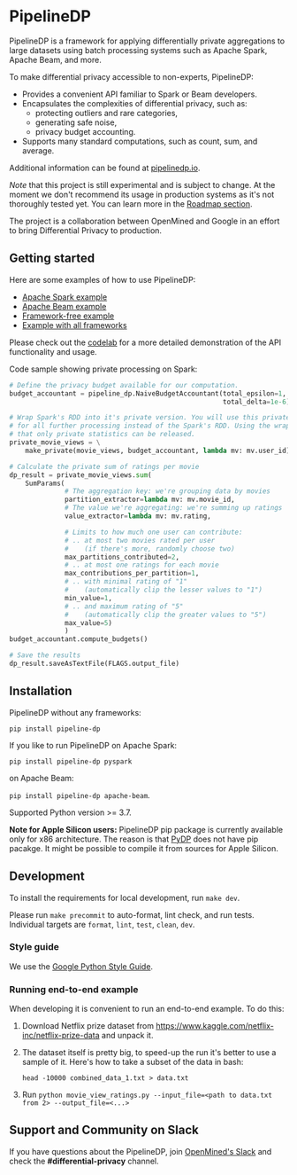 # PipelineDP

PipelineDP is a framework for applying differentially private aggregations to large
datasets using batch processing systems such as Apache Spark, Apache Beam,
and more.

To make differential privacy accessible to non-experts, PipelineDP:

* Provides a convenient API familiar to Spark or Beam developers.
* Encapsulates the complexities of differential privacy, such as:
  * protecting outliers and rare categories,
  * generating safe noise,
  * privacy budget accounting.
* Supports many standard computations, such as count, sum, and average. 

Additional information can be found at [pipelinedp.io](https://pipelinedp.io).

*Note* that this project is still experimental and is subject to change.
At the moment we don't recommend its usage in production systems as it's not
thoroughly tested yet. You can learn more in the
[Roadmap section](https://pipelinedp.io/overview/#roadmap).

The project is a collaboration between OpenMined and Google in an effort 
to bring Differential Privacy to production.

## Getting started

Here are some examples of how to use PipelineDP:

* [Apache Spark example](https://github.com/OpenMined/PipelineDP/blob/main/examples/movie_view_ratings/run_on_spark.py)
* [Apache Beam example](https://github.com/OpenMined/PipelineDP/blob/main/examples/movie_view_ratings/run_on_beam.py)
* [Framework-free example](https://github.com/OpenMined/PipelineDP/blob/main/examples/movie_view_ratings/run_without_frameworks.py)
* [Example with all frameworks](https://github.com/OpenMined/PipelineDP/blob/main/examples/movie_view_ratings/run_all_frameworks.py)

Please check out the [codelab](https://github.com/OpenMined/PipelineDP/blob/main/examples/restaurant_visits.ipynb) for a more detailed demonstration of the API functionality and usage.

Code sample showing private processing on Spark:
```python
# Define the privacy budget available for our computation.
budget_accountant = pipeline_dp.NaiveBudgetAccountant(total_epsilon=1,
                                                      total_delta=1e-6)

# Wrap Spark's RDD into it's private version. You will use this private wrapper
# for all further processing instead of the Spark's RDD. Using the wrapper ensures
# that only private statistics can be released.
private_movie_views = \
    make_private(movie_views, budget_accountant, lambda mv: mv.user_id)

# Calculate the private sum of ratings per movie
dp_result = private_movie_views.sum(
    SumParams(
              # The aggregation key: we're grouping data by movies
              partition_extractor=lambda mv: mv.movie_id,
              # The value we're aggregating: we're summing up ratings
              value_extractor=lambda mv: mv.rating,

              # Limits to how much one user can contribute:
              # .. at most two movies rated per user
              #    (if there's more, randomly choose two)
              max_partitions_contributed=2,
              # .. at most one ratings for each movie
              max_contributions_per_partition=1,
              # .. with minimal rating of "1"
              #    (automatically clip the lesser values to "1")
              min_value=1,
              # .. and maximum rating of "5"
              #    (automatically clip the greater values to "5")
              max_value=5)
              )
budget_accountant.compute_budgets()

# Save the results
dp_result.saveAsTextFile(FLAGS.output_file)
```

## Installation

PipelineDP without any frameworks:

`pip install pipeline-dp`

If you like to run PipelineDP on Apache Spark:

`pip install pipeline-dp pyspark`

on Apache Beam:

`pip install pipeline-dp apache-beam`.

Supported Python version >= 3.7.

**Note for Apple Silicon users:** PipelineDP pip package is currently available only 
for x86 architecture. The reason is that [PyDP](https://github.com/OpenMined/PyDP) does not
have pip pacakge. It might be possible to compile it from sources for Apple Silicon.
 
## Development

To install the requirements for local development, run `make dev`.

Please run `make precommit` to auto-format, lint check, and run tests.
Individual targets are `format`, `lint`, `test`, `clean`, `dev`.

### Style guide

We use the [Google Python Style Guide](https://google.github.io/styleguide/pyguide.html).

### Running end-to-end example
When developing it is convenient to run an end-to-end example. To do this:

1. Download Netflix prize dataset from https://www.kaggle.com/netflix-inc/netflix-prize-data and unpack it.

2. The dataset itself is pretty big, to speed-up the run it's better to use a
sample of it. Here's how to take a subset of the data in bash:

   `head -10000 combined_data_1.txt > data.txt`

3. Run `python movie_view_ratings.py --input_file=<path to data.txt from 2> --output_file=<...>`

## Support and Community on Slack

If you have questions about the PipelineDP, join
[OpenMined's Slack](https://slack.openmined.org) and check the
**#differential-privacy** channel.

